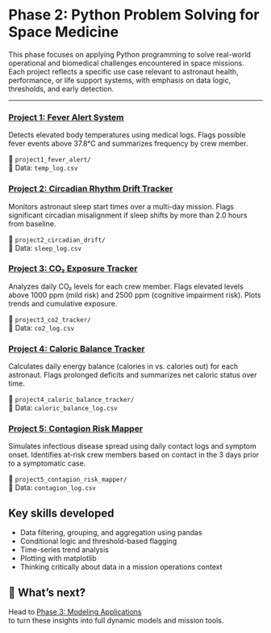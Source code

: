 # Phase 2: Python Problem Solving for Space Medicine

This phase focuses on applying Python programming to solve real-world operational and biomedical challenges encountered in space missions.  
Each project reflects a specific use case relevant to astronaut health, performance, or life support systems, with emphasis on data logic, thresholds, and early detection.

---

### [Project 1: Fever Alert System](./project1_fever_alert/fever_alert.ipynb)
Detects elevated body temperatures using medical logs. Flags possible fever events above 37.8°C and summarizes frequency by crew member.

📁 `project1_fever_alert/`  
📄 Data: `temp_log.csv`



### [Project 2: Circadian Rhythm Drift Tracker](./project2_circadian_drift/circadian_drift.ipynb)
Monitors astronaut sleep start times over a multi-day mission. Flags significant circadian misalignment if sleep shifts by more than 2.0 hours from baseline.

📁 `project2_circadian_drift/`  
📄 Data: `sleep_log.csv`



### [Project 3: CO₂ Exposure Tracker](./project3_co2_tracker/co2_tracker.ipynb)
Analyzes daily CO₂ levels for each crew member. Flags elevated levels above 1000 ppm (mild risk) and 2500 ppm (cognitive impairment risk). Plots trends and cumulative exposure.

📁 `project3_co2_tracker/`  
📄 Data: `co2_log.csv`



### [Project 4: Caloric Balance Tracker](./project4_caloric_balance_tracker/caloric_balance.ipynb)
Calculates daily energy balance (calories in vs. calories out) for each astronaut. Flags prolonged deficits and summarizes net caloric status over time.

📁 `project4_caloric_balance_tracker/`  
📄 Data: `caloric_balance_log.csv`



### [Project 5: Contagion Risk Mapper](./project5_contagion_risk_mapper/contagion_risk_mapper.ipynb)
Simulates infectious disease spread using daily contact logs and symptom onset. Identifies at-risk crew members based on contact in the 3 days prior to a symptomatic case.

📁 `project5_contagion_risk_mapper/`  
📄 Data: `contagion_log.csv`



## Key skills developed

- Data filtering, grouping, and aggregation using pandas
- Conditional logic and threshold-based flagging
- Time-series trend analysis
- Plotting with matplotlib
- Thinking critically about data in a mission operations context



## 🧭 What’s next?

Head to [Phase 3: Modeling Applications](../phase3_modeling_applications/)  
to turn these insights into full dynamic models and mission tools.


